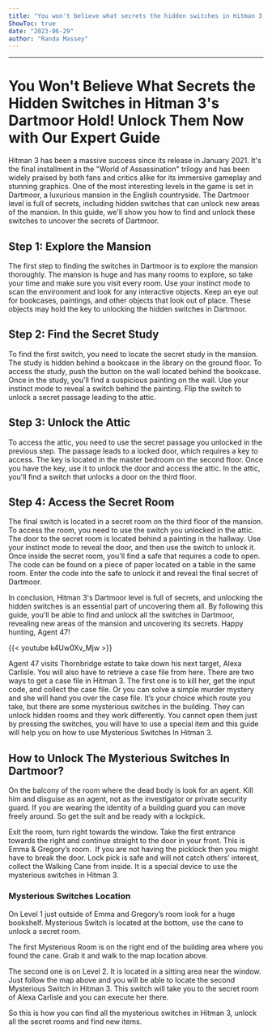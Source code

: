 ```yaml
---
title: "You won't believe what secrets the hidden switches in Hitman 3's Dartmoor hold! Unlock them now with our expert guide."
ShowToc: true 
date: "2023-06-29"
author: "Randa Massey"
---
```

*****
# You Won't Believe What Secrets the Hidden Switches in Hitman 3's Dartmoor Hold! Unlock Them Now with Our Expert Guide

Hitman 3 has been a massive success since its release in January 2021. It's the final installment in the "World of Assassination" trilogy and has been widely praised by both fans and critics alike for its immersive gameplay and stunning graphics. One of the most interesting levels in the game is set in Dartmoor, a luxurious mansion in the English countryside. The Dartmoor level is full of secrets, including hidden switches that can unlock new areas of the mansion. In this guide, we'll show you how to find and unlock these switches to uncover the secrets of Dartmoor.

## Step 1: Explore the Mansion

The first step to finding the switches in Dartmoor is to explore the mansion thoroughly. The mansion is huge and has many rooms to explore, so take your time and make sure you visit every room. Use your instinct mode to scan the environment and look for any interactive objects. Keep an eye out for bookcases, paintings, and other objects that look out of place. These objects may hold the key to unlocking the hidden switches in Dartmoor.

## Step 2: Find the Secret Study

To find the first switch, you need to locate the secret study in the mansion. The study is hidden behind a bookcase in the library on the ground floor. To access the study, push the button on the wall located behind the bookcase. Once in the study, you'll find a suspicious painting on the wall. Use your instinct mode to reveal a switch behind the painting. Flip the switch to unlock a secret passage leading to the attic.

## Step 3: Unlock the Attic

To access the attic, you need to use the secret passage you unlocked in the previous step. The passage leads to a locked door, which requires a key to access. The key is located in the master bedroom on the second floor. Once you have the key, use it to unlock the door and access the attic. In the attic, you'll find a switch that unlocks a door on the third floor.

## Step 4: Access the Secret Room

The final switch is located in a secret room on the third floor of the mansion. To access the room, you need to use the switch you unlocked in the attic. The door to the secret room is located behind a painting in the hallway. Use your instinct mode to reveal the door, and then use the switch to unlock it. Once inside the secret room, you'll find a safe that requires a code to open. The code can be found on a piece of paper located on a table in the same room. Enter the code into the safe to unlock it and reveal the final secret of Dartmoor.

In conclusion, Hitman 3's Dartmoor level is full of secrets, and unlocking the hidden switches is an essential part of uncovering them all. By following this guide, you'll be able to find and unlock all the switches in Dartmoor, revealing new areas of the mansion and uncovering its secrets. Happy hunting, Agent 47!

{{< youtube k4Uw0Xv_Mjw >}} 



Agent 47 visits Thornbridge estate to take down his next target, Alexa Carlisle. You will also have to retrieve a case file from here. There are two ways to get a case file in Hitman 3. The first one is to kill her, get the input code, and collect the case file. Or you can solve a simple murder mystery and she will hand you over the case file. It’s your choice which route you take, but there are some mysterious switches in the building. They can unlock hidden rooms and they work differently. You cannot open them just by pressing the switches, you will have to use a special item and this guide will help you on how to use Mysterious Switches In Hitman 3.
 
## How to Unlock The Mysterious Switches In Dartmoor?
 
On the balcony of the room where the dead body is look for an agent. Kill him and disguise as an agent, not as the investigator or private security guard. If you are wearing the identity of a building guard you can move freely around. So get the suit and be ready with a lockpick.
 

 
Exit the room, turn right towards the window. Take the first entrance towards the right and continue straight to the door in your front. This is Emma & Gregory’s room.  If you are not having the picklock then you might have to break the door. Lock pick is safe and will not catch others’ interest, collect the Walking Cane from inside. It is a special device to use the mysterious switches in Hitman 3.
 
### Mysterious Switches Location
 
On Level 1 just outside of Emma and Gregory’s room look for a huge bookshelf. Mysterious Switch is located at the bottom, use the cane to unlock a secret room.
 
The first Mysterious Room is on the right end of the building area where you found the cane. Grab it and walk to the map location above.
 
The second one is on Level 2. It is located in a sitting area near the window. Just follow the map above and you will be able to locate the second Mysterious Switch in Hitman 3. This switch will take you to the secret room of Alexa Carlisle and you can execute her there.
 
So this is how you can find all the mysterious switches in Hitman 3, unlock all the secret rooms and find new items.




